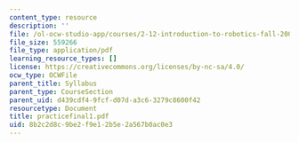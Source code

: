 ```yaml
---
content_type: resource
description: ''
file: /ol-ocw-studio-app/courses/2-12-introduction-to-robotics-fall-2005/8b2c2d8c9be2f9e12b5e2a567b0ac0e3_practicefinal1.pdf
file_size: 559266
file_type: application/pdf
learning_resource_types: []
license: https://creativecommons.org/licenses/by-nc-sa/4.0/
ocw_type: OCWFile
parent_title: Syllabus
parent_type: CourseSection
parent_uid: d439cdf4-9fcf-d07d-a3c6-3279c8600f42
resourcetype: Document
title: practicefinal1.pdf
uid: 8b2c2d8c-9be2-f9e1-2b5e-2a567b0ac0e3
---
```

